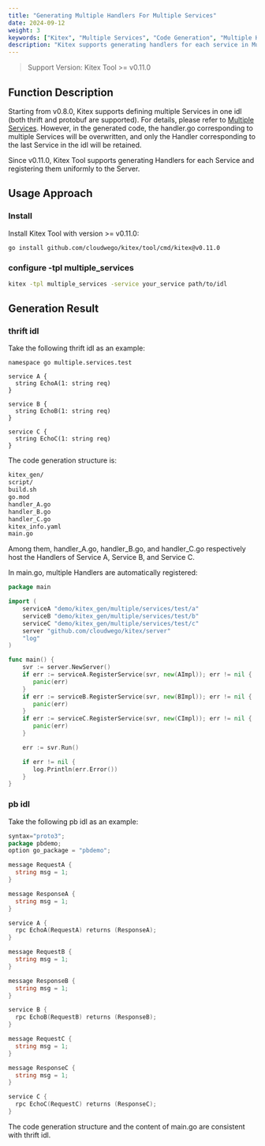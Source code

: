 ```yaml
---
title: "Generating Multiple Handlers For Multiple Services"
date: 2024-09-12
weight: 3
keywords: ["Kitex", "Multiple Services", "Code Generation", "Multiple Handlers"]
description: "Kitex supports generating handlers for each service in Multiple Services scenario and unifying registration."
---
```


> Support Version: Kitex Tool >= v0.11.0
## Function Description

Starting from v0.8.0, Kitex supports defining multiple Services in one idl (both thrift and protobuf are supported). For details, please refer to [Multiple Services](/docs/kitex/tutorials/advanced-feature/multi_service/multi_service). However, in the generated code, the handler.go corresponding to multiple Services will be overwritten, and only the Handler corresponding to the last Service in the idl will be retained.

Since v0.11.0, Kitex Tool supports generating Handlers for each Service and registering them uniformly to the Server.

## Usage Approach

### Install

Install Kitex Tool with version >= v0.11.0:

```
go install github.com/cloudwego/kitex/tool/cmd/kitex@v0.11.0
```

### configure -tpl multiple_services

```bash
kitex -tpl multiple_services -service your_service path/to/idl
```

## Generation Result

### thrift idl

Take the following thrift idl as an example:

```thrift
namespace go multiple.services.test

service A {
  string EchoA(1: string req)
}

service B {
  string EchoB(1: string req)
}

service C {
  string EchoC(1: string req)
}
```

The code generation structure is:

```bash
kitex_gen/
script/
build.sh
go.mod
handler_A.go
handler_B.go
handler_C.go
kitex_info.yaml
main.go
```

Among them, handler_A.go, handler_B.go, and handler_C.go respectively host the Handlers of Service A, Service B, and Service C.

In main.go, multiple Handlers are automatically registered:

```go
package main

import (
    serviceA "demo/kitex_gen/multiple/services/test/a"
    serviceB "demo/kitex_gen/multiple/services/test/b"
    serviceC "demo/kitex_gen/multiple/services/test/c"
    server "github.com/cloudwego/kitex/server"
    "log"
)

func main() {
    svr := server.NewServer()
    if err := serviceA.RegisterService(svr, new(AImpl)); err != nil {
       panic(err)
    }
    if err := serviceB.RegisterService(svr, new(BImpl)); err != nil {
       panic(err)
    }
    if err := serviceC.RegisterService(svr, new(CImpl)); err != nil {
       panic(err)
    }

    err := svr.Run()

    if err != nil {
       log.Println(err.Error())
    }
}
```

### pb idl

Take the following pb idl as an example:

```go
syntax="proto3";
package pbdemo;
option go_package = "pbdemo";

message RequestA {
  string msg = 1;
}

message ResponseA {
  string msg = 1;
}

service A {
  rpc EchoA(RequestA) returns (ResponseA);
}

message RequestB {
  string msg = 1;
}

message ResponseB {
  string msg = 1;
}

service B {
  rpc EchoB(RequestB) returns (ResponseB);
}

message RequestC {
  string msg = 1;
}

message ResponseC {
  string msg = 1;
}

service C {
  rpc EchoC(RequestC) returns (ResponseC);
}
```

The code generation structure and the content of main.go are consistent with thrift idl. 
